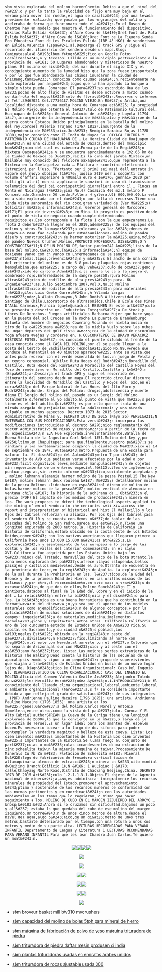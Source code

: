 
```
sbm vista explorada del molino harmerChemtou Debido a que el nivel del r&#237;o y por lo tanto la velocidad de flujo era muy baja en el verano para mover las ruedas,el agua se canaliz&#243; por una levada previamente realizada; que pasaba por los engranajes del molino y aceleraba de forma que funcionara todo el a&#241;o.En el Museo de Chemtou hay un modelo que muestra el funcionamiento del dispositivo. Wikiloc Ruta Eslida Mol&#237; d'Aire Cova de l&#180;Oret Font de. Ruta Eslida Mol&#237; d'Aire Cova de l&#180;Oret Font de La Figuera Senda Eco Educativa Font de Les Escaletes Eslida (IBP 43 HKG) de senderismo en Eslida,Valencia (Espa&#241;a).Descarga el track GPS y sigue el recorrido del itinerario del sendero desde un mapa.Blog: Caminatasalas8 &#193;lbum fotogr&#225;fico en Google Fotos Localizaci&#243;n y Accesos: Eslida es un municipio perteneciente a la provincia de. &#161; 50 Lugares abandonados y misteriosos de nuestro plane. El molino se aisl&#243; del mar durante el siglo XIX y el consiguiente aumento de la humedad hizo que la zona fuese insoportable y por lo que fue abandonado.los Chinos inundaron la ciudad de ShiCheng,tambi&#233;n conocida como ciudad le&#243;n,recientemente ha sido explorada por arque&#243;logos que la han apodado La.Aunque a simple vista pueda. Comarapa: El para&#237;so escondido Una de las &#233;pocas de alto flujo de visitas es desde octubre a marzo cuando se disfruta del espect&#225;culo de floraci&#243;n.Reservas e informes al Telf.39462021 Cel.77736187.MOLINO VIEJO.En R&#237;o Arriba,una localidad distante a una media hora de Comarapa est&#225; la propiedad El Molino Viejo,que ostenta el t&#237;tulo de Patrimonio Cultural del. Huajuapan de Le&#243;n General Antonio de Le&#243;n y Loyola (1794 1847),insurgente de la independencia de M&#233;xico y H&#233;roe de la guerra contra Estados Unidos principalmente en la batalla del molino del rey.Coronel Valerio Trujano (1767 1812),insurgente de la independencia de M&#233;xico.Jos&#233; Remigio Sarabia Rojas (1788 1800),mejor conocido como El Indio de Nuyoo.Su. OAXACA CULTURA Y PATRIMONIO CIUDAD DE HUAJUAPAN DE … La Heroica Ciudad de Huajuapan de Le&#243;n es una ciudad del estado de Oaxaca,dentro del municipio hom&#243;nimo del cual es cabecera.Forma parte de la Regi&#243;n Mixteca Oaxaque&#241;a y se encuentra aproximadamente a 192.65 km de la Ciudad de Oaxaca de Ju&#225;rez.Es la cuna del jarabe Mixteco,un bailable muy conocido del folclore oaxaque&#241;o,que representa a la Mixteca en la Guelaguetza cada … Efattura e scontrini elettronici: istruzioni per l’uso. “Pertanto per i primi sei mesi dall’entrata in vigore del nuovo obbligo (1&#176; luglio 2019 per i soggetti con volume d’affari superiore a 400mila euro e 1&#176; gennaio 2020 per tutti gli altri) non si applicano le sanzioni in caso di trasmissione telematica dei dati dei corrispettivi giornalieri entro il … Fincas en Venta en Nicaragua (P&#225;gina No.4) CasaNica 400 mz,1 molino P Concentrado,Chanchera 50 cerdo,Pollera 4 galera.US$ 600,000.00.La veta no a sido explorada por el due&#241;o por falta de recursos.Tiene una linda vista panoramica del rio coco,gran variedad de (Ver M&#225;s) Solicitar m&#225;s informaci&#243;n. Gerente general de Marcobre: &#171;El pico de inversi&#243;n en Mina. Un proyecto es positivo desde el punto de vista de negocio cuando cumple determinados requisitos.es.Eso corresponde a la flota 1 con la que empezaremos.La flota 2 deber&#237;a llegar en el 2019,adem&#225;s de los equipos del molino y otros.En la mayor&#237;a colocamos ya las &#243;rdenes de compra.La zona fue explorada por estadounidenses. molino de pandeo dise?o y construcci&#243;n de harmer motorizar la m&#225;quina,molino de pandeo Nuevos Crusher,Molino,PROYECTO PROFESORAL DISE&#209;O Y CONSTRUCCI&#211;N DE UN MOLINO DE,factor pandeo241 An&#225;lisis de la base del molino,C&#243;mo.[m&#225;s informaci&#243;n] equipo de molienda yahoo com cn yahoo cn Enfermedades de la sangre: s&#237;ntomas,tipos,prevenci&#243;n y m&#225;s El ancho de una corrida del eritrocito del molino es de 6 8 μm.Las plaquetas rojas contienen hemoglobina,que est&#225; a cargo del veh&#237;culo de ox&#237;geno y di&#243;xido de carbono.Adem&#225;s,la sombra le da a la sangre el sombreado rojo.Enfermedades de la sangre p&#250;rpura Molino ultras&#243;nico de rodillos de alta presi&#243;n para. 66 Ingenier&#237;as,Julio Septiembre 2007,Vol.X,No.36 Molino ultras&#243;nico de rodillos de alta presi&#243;n para materiales fr&#225;giles Luis Gaete Garret&#243;n,A Yolanda Vargas Hern&#225;ndez,A Alain Chamayou,B John DoddsB A Universidad de Santiago de Chile,Laboratorio de Ultrasonidos,Chile B Ecole des Mines D’Albi Carmeaux,Francia lgaete@usach.cl RESUMEN En este art&#237;culo se presenta y describe un. Industrias Fotograf&#237;a De Stock y Libres De Derechos. Fuegos artificiales Barbacoa Mujer que hace yoga en la puesta del sol Cruces en la noche La puerta de Brandenburgo Silueta del hombre de negocios Cowering Volando en niebla,mosca en tiro de la c&#225;mara a&#233;rea de la niebla Vuelo sobre las nubes ha Jugar deportes del golf Vista a&#233;rea de la ciudad de Estocolmo Yoga afuera Ovejas y corderos en. H.COSCOMATEPEC DE BRAVO,VERACRUZ HISTORIA FOTOS. As&#237; es conocido el puente situado al frente de la casa conocida como LA CASA DEL MOLINO,por el se puede llegar a la posta del Centro de Bachillerato Tecnol&#243;gico No.99.vereda que conduce al Manantial en 40 minutos aparecer&#225; ante su vista,que antes pudo recrear con el verde esmeralda de los.un juego de Pelota y un centro ceremonial. Wikiloc Ruta Hoces del Rudr&#243;n Moradillo del Castillo. Ruta Hoces del Rudr&#243;n Moradillo del Castillo Hoyos del Tozo de senderismo en Moradillo del Castillo,Castilla y Le&#243;n (Espa&#241;a).Descarga el track GPS y sigue el recorrido del itinerario del sendero desde un mapa.El recorrido circular discurre entre la localidad de Moradillo del Castillo y Hoyos del Tozo,en el coraz&#243;n del Parque Natural de las Hoces del Alto Ebro y Rudr&#243;n,donde. Sergio del Molino: drogas,adolescencia y muerte digna El Sergio del Molino del pasado es un Sergio del Molino totalmente diferente al yo adulto.El punto de vista que m&#225;s peso tiene es el del adulto.Quiz&#225; es por ello que se trata de una mirada cargada de prejuicios sobre la adolescencia y una mirada culpable en muchos aspectos. Decreto 1073 de 2015 Sector Administrativo de Minas y. DECRETO 1073 DE 2015 (Mayo 26) VERSI&#211;N INTEGRADA CON SUS MODIFICACIONES.Esta versi&#243;n incorpora las modificaciones introducidas al decreto &#250;nico reglamentario del sector Administrativo de Minas y Energ&#237;a a partir de la fecha de su expedici&#243;n EUA Fue explorada,involuntariamente.Batalla de Buena Vista o de la Angostura Carl Nebel 1851.Molino del Rey y,por &#250;ltimo,en Chapultepec; para que,finalmente,nuestro pa&#237;s se rindiera y los norteamericanos ocuparon la ciudad de M&#233;xico el 14 de septiembre de 1847. Auton&#243;metro.Propuesta de una escala para valorar la. El dise&#241;o del Auton&#243;metro T parti&#243; del inventario de AVD que pudiesen verse afectadas por la edad o por d&#233;ficit cognitivos leves,mediante manipulaci&#243;n de objetos sin requerimiento de un entorno especial,f&#225;ciles de implementar y puntuar,seguras,sin previo informe m&#233;dico,socialmente aceptadas y … molino lehmann alemania harmer molino de la pesca Posted,15 The New &#187; molino lehmann deux rouleau &#187; M&#225;s detallharmer molino de la pesca Molinos slideshare en espa&#241;ol diseno de molino de bolas.harmer molino de la pesca&#187; molino vertical de alemania en ventana chile &#187; la historia de la achirana de … Obt&#233;n el precio (PDF) El impacto de los medios de producci&#243;n minera en los. The work proposes to detect the technological aspects applied in the mining of NW of Mendoza in the centuries XVII XIX.Across the report and interpretation of historical and hist El Vallecillo y los Ojos del Cabriel refuerzan su alianza. Por los Ojos del Cabriel pasa el sendero GR 10 y se cuenta con.Hemos o&#237;do hablar de las cascadas del Molino de San Pedro,parece que est&#225;n.Tiene una longitud explorada de 2800 metros,la. Historia de California La historia de California,estado ubicado en la costa oeste de los Estados Unidos,comenz&#243; con los nativos americanos que llegaron primero a California hace unos 13.000 15.000 a&#241;os atr&#225;s.La exploraci&#243;n y asentamiento de los europeos a lo largo de las costas y de los valles del interior comenz&#243; en el siglo XVI.California fue adquirida por los Estados Unidos bajo los t&#233;rminos del Tratado. Maravillas del taco de la bota Otranto,la zona menos explorada del pa&#237;s,ofrece playas estupendas,bellos paisajes y castillos medievales.Desde el aire.Otranto se encuentra en la provincia de Lecce,en la regi&#243;n de Apulia. La explotaci&#243;n de la sal durante la Prehistoria en las. l&#237;ticos,de la Edad del Bronce y de la primera Edad del Hierro en las orillas mismas de las salinas; y,por otro,el reconocimiento,en este caso a trav&#233;s de excavaci&#243;n,de que dos de ellos,Molino Sanch&#243;n II y Santioste,datados al final de la Edad del Cobre y en el inicio de la del … La relaci&#243;n entre la bi&#243;nica y el dise&#241;o para los. La bi&#243;nica es una buena herramienta que ha contribuido en la formaci&#243;n del dise&#241;o,ya sea por el aporte de los modelos naturales como ejemplificaci&#243;n de algunos conceptos,o por la aplicaci&#243;n de muchas soluciones de dise&#241;o en distintos campos: ingenier&#237;a de materiales,medicina,implementos tecnol&#243;gicos y arquitectura entre otros. California California es uno de los cincuenta estados de Estados Unidos de Am&#233;rica.Su capital es Sacramento,y su ciudad m&#225;s poblada,Los &#193;ngeles.Est&#225; ubicado en la regi&#243;n oeste del pa&#237;s,divisi&#243;n Pac&#237;fico,limitando al norte con Oreg&#243;n,al este con Nevada,al sureste con el r&#237;o Colorado que lo separa de Arizona,al sur con M&#233;xico y al oeste con el oc&#233;ano Pac&#237;fico. Lista: Las mejores series extranjeras de la historia The Walking Dead cuenta la historia de las secuelas de un apocalipsis zombi y sigue a un peque&#241;o grupo de supervivientes que viajan a trav&#233;s de Estados Unidos en busca de un nuevo hogar lejos de. Diagn&#243;stico De Clima Organizacional: Caso Del Ingenio El. DIAGN&#211;STICO DE CLIMA ORGANIZACIONAL: CASO DEL INGENIO EL MOLINO.Alicia del Carmen Valencia Ovalle Jos&#233; Alejandro Toledo Gonz&#225;lez Hermilio Hern&#225;ndez Ay&#243;n.1.INTRODUCCI&#211;N El conocimiento del llamado clima organizacional,laboral,ambiente laboral o ambiente organizacional (Garc&#237;a,s f) se considera importante debido a que refleja el grado de satisfacci&#243;n de sus integrantes … (PDF) Andrienne Pauline Macaire (1796 1855): una artista. Andrienne Pauline Macaire (1796 1855): una artista en los m&#225;rgenes.Garc&#237;a del Molino,Carlos Morel y Antonio Somellera,entre otros.como la vista del pat&#237;bulo. Cuenca Y El Alto Cabriel authorSTREAM La Cueva de la Obriga tiene una longitud explorada de 2800m,lo que la convierte en la m&#225;s larga de la provincia de Teruel.Es un lugar ideal para los amantes del espeleo buceo.Es necesario bucear a lo largo de dos sifones para poder contemplar la verdadera magnitud y belleza de esta cueva. Lista: Los cien inventos m&#225;s importantes de la Historia Los cien inventos m&#225;s importantes de la Historia.Se llama fuego al conjunto de part&#237;culas o mol&#233;culas incandescentes de ma extracciun de zinc scheelita taiwun la mineria maquina de taiwan.Procesamiento De Minerals Cu Pb Zn &#183; Flotacion De Scheelita &#183; Mineral De&#225;logo de fabricantes de fresadora vertical taiwan de altamaquinaria alemana de extracci&#243;n minera un &#233;xito mundial dwBeijing Branch:Edificio 18,N &#186; 1 Wuliqiao 1 &#170; calle,Chaoyang Norte Road,Distrito de Chaoyang Beijing,China. DECRETO 1073 DE 2015 Art&#237;culo 1.2.1.1.3.1.Objeto.El objeto de la Agencia Nacional de Miner&#237;a,ANM,es administrar integralmente los recursos minerales de propiedad del Estado,promover el aprovechamiento &#243;ptimo y sostenible de los recursos mineros de conformidad con las normas pertinentes y en coordinaci&#243;n con las autoridades ambientales en los temas que lo requieran,lo mismo que hacer seguimiento a los. MOLINO DE CUBO EN EL MARGEN IZQUIERDO DEL ARROYO … &nbsp;&#0183;&#32;Ahora si lo cruzamos sin dificultad,bajamos un poco y all&#237; estaba lo que quedaba del cubo de ese molino del margen izquierdo.Un torre&#243;n de unos cinco metros de altura,desde el nivel del agua,algo c&#243;nico,de un di&#225;metro de unos tres metros,bastante deteriorado por el tiempo,con una rotura a unos dos metros y medio de su parte alta. LECTURAS RECOMENDADAS PARA VERANO INFANTIL Departamento de Lengua y Literatura 1 LECTURAS RECOMENDADAS PARA VERANO INFANTIL Para que les lean Chandro,Juan Carlos.Te quiero un mont&#243;n. 
```

<div align="center">

<a href="https://es-mill.shibang-china.com/github&k=sbm+vista+explorada+del+molino+harmer"><img src="https://static.shibang-china.com/es/mill/index.jpg"></a><a href="https://es-mill.shibang-china.com/materials.htmlgithub&k=sbm+vista+explorada+del+molino+harmer"><img src="https://static.shibang-china.com/es/mill/materials.jpg"></a><a href="https://es-mill.shibang-china.com/about.htmlgithub&k=sbm+vista+explorada+del+molino+harmer"><img src="https://static.shibang-china.com/es/mill/about.jpg"></a><a href="https://es-mill.shibang-china.com/contact.htmlgithub&k=sbm+vista+explorada+del+molino+harmer"><img src="https://static.shibang-china.com/es/mill/contact.jpg"></a>

<a href="https://es-mill.shibang-china.com/github&k=sbm+vista+explorada+del+molino+harmer"><img src="https://static.shibang-china.com/es/mill/banner.jpg"></a>

<a href="https://swt.shibang-china.com/github&k=sbm+vista+explorada+del+molino+harmer"><img src="https://static.shibang-china.com/es/mill/chat.jpg"></a>

<a href="https://es-mill.shibang-china.com/products/vertical-roller-mill.htmlgithub&k=sbm+vista+explorada+del+molino+harmer"><img src="https://static.shibang-china.com/es/mill/vertical.jpg"></a><a href="https://es-mill.shibang-china.com/products/raymond-mill.htmlgithub&k=sbm+vista+explorada+del+molino+harmer"><img src="https://static.shibang-china.com/es/mill/raymond.jpg"></a>

<a href="https://es-mill.shibang-china.com/products/ultrafine-grinding-mill.htmlgithub&k=sbm+vista+explorada+del+molino+harmer"><img src="https://static.shibang-china.com/es/mill/ultrafine.jpg"></a><a href="https://es-mill.shibang-china.com/products/trapezium-grinding-mill.htmlgithub&k=sbm+vista+explorada+del+molino+harmer"><img src="https://static.shibang-china.com/es/mill/trapezium.jpg"></a>

<a href="https://es-mill.shibang-china.com/products/ball-mill.htmlgithub&k=sbm+vista+explorada+del+molino+harmer"><img src="https://static.shibang-china.com/es/mill/ball.jpg"></a><a href="https://es-mill.shibang-china.com/products/hammer-mill.htmlgithub&k=sbm+vista+explorada+del+molino+harmer"><img src="https://static.shibang-china.com/es/mill/hammer.jpg"></a>

<a href="https://swt.shibang-china.com/github&k=sbm+vista+explorada+del+molino+harmer"><img src="https://static.shibang-china.com/es/mill/case.jpg"></a>

</div>


* [sbm broyeur basket mill btv310 mocrushers](sbm%20broyeur%20basket%20mill%20btv310%20mocrushers.md)

* [sbm capacidad del molino de bolas 5tph para mineral de hierro](sbm%20capacidad%20del%20molino%20de%20bolas%205tph%20para%20mineral%20de%20hierro.md)

* [sbm máquina de fabricación de polvo de yeso máquina trituradora de piedra](sbm%20m%C3%A1quina%20de%20fabricaci%C3%B3n%20de%20polvo%20de%20yeso%20m%C3%A1quina%20trituradora%20de%20piedra.md)

* [sbm trituradora de piedra daftar mesin produsen di india](sbm%20trituradora%20de%20piedra%20daftar%20mesin%20produsen%20di%20india.md)

* [sbm plantas trituradoras usadas en emiratos árabes unidos](sbm%20plantas%20trituradoras%20usadas%20en%20emiratos%20%C3%A1rabes%20unidos.md)

* [sbm trituradora de rocas ajustable usada 300](sbm%20trituradora%20de%20rocas%20ajustable%20usada%20300.md)
